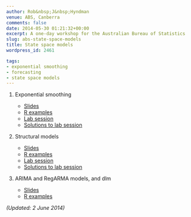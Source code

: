 ```yaml
---
author: Rob&nbsp;J&nbsp;Hyndman
venue: ABS, Canberra
comments: false
date: 2014-05-30 01:21:32+00:00
excerpt: A one-day workshop for the Australian Bureau of Statistics
slug: abs-state-space-models
title: State space models
wordpress_id: 2461

tags:
- exponential smoothing
- forecasting
- state space models
---
```


1. Exponential smoothing
    * [Slides](/talks/ABS1.pdf)
    * [R examples](/talks/ABS1.R)
    * [Lab session](/talks/ABS-lab1.pdf)
    * [Solutions to lab session](/talks/ABS-lab1.R)

2. Structural models
    * [Slides](/talks/ABS2.pdf)
    * [R examples](/talks/ABS2.R)
    * [Lab session](/talks/ABS-lab2.pdf)
    * [Solutions to lab session](/talks/ABS-lab2.R)

3. ARIMA and RegARMA models, and dlm
    * [Slides](/talks/ABS3.pdf)
    * [R examples](/talks/ABS3.R)

_(Updated: 2 June 2014)_
